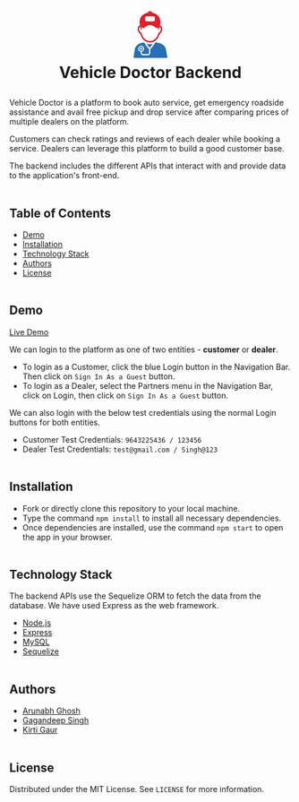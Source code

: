 # <p align="center"> ![image logo](img/logo.jpg) <br /> Vehicle Doctor Backend</p><!-- omit in toc -->

Vehicle Doctor is a platform to book auto service, get emergency roadside assistance and avail free pickup and drop service after comparing prices of multiple dealers on the platform.

Customers can check ratings and reviews of each dealer while booking a service. Dealers can leverage this platform to build a good customer base.

The backend includes the different APIs that interact with and provide data to the application's front-end.
<br />
<br />

## Table of Contents<!-- omit in toc -->

- [Demo](#demo)
- [Installation](#installation)
- [Technology Stack](#technology-stack)
- [Authors](#authors)
- [License](#license)
  <br />
  <br />

## Demo

[Live Demo](https://d1wjicvr273lmo.cloudfront.net/)

We can login to the platform as one of two entities - **customer** or **dealer**.

- To login as a Customer, click the blue Login button in the Navigation Bar. Then click on `Sign In As a Guest` button.
- To login as a Dealer, select the Partners menu in the Navigation Bar, click on Login, then click on `Sign In As a Guest` button.

We can also login with the below test credentials using the normal Login buttons for both entities.

- Customer Test Credentials: `9643225436 / 123456`
- Dealer Test Credentials: `test@gmail.com / Singh@123`
  <br />
  <br />

## Installation

- Fork or directly clone this repository to your local machine.
- Type the command `npm install` to install all necessary dependencies.
- Once dependencies are installed, use the command `npm start` to open the app in your browser.
  <br />
  <br />

## Technology Stack

The backend APIs use the Sequelize ORM to fetch the data from the database. We have used Express as the web framework.

- [Node.js](https://nodejs.org/en/)
- [Express](http://expressjs.com/)
- [MySQL](https://www.mysql.com/)
- [Sequelize](https://sequelize.org)
  <br />
  <br />

## Authors

- [Arunabh Ghosh](https://github.com/arunabhg)
- [Gagandeep Singh](https://github.com/gagan1999)
- [Kirti Gaur](https://github.com/kirtigaur11) 
  <br />
  <br />

## License

Distributed under the MIT License. See `LICENSE` for more information.
